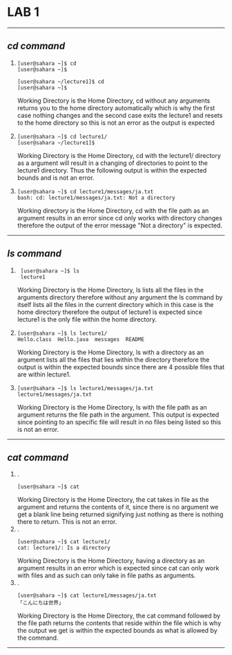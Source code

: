 # **LAB 1**
---
## *cd command*
1. 
   ```
   [user@sahara ~]$ cd
   [user@sahara ~]$ 
   ```
   ```
   [user@sahara ~/lecture1]$ cd
   [user@sahara ~]$
   ```
   Working Directory is the Home Directory, cd without any arguments returns you to the home directory automatically
   which is why the first case nothing changes and the second case exits the lecture1 and resets to the home directory so
   this is not an error as the output is expected
   
2. 
   ```
   [user@sahara ~]$ cd lecture1/
   [user@sahara ~/lecture1]$  
   ```
   Working Directory is the Home Directory, cd with the lecture1/ directory as a argument will result in a changing of
   directories to point to the lecture1 directory. Thus the following output is within the expected bounds and is not an error.
4. 
   ```
   [user@sahara ~]$ cd lecture1/messages/ja.txt
   bash: cd: lecture1/messages/ja.txt: Not a directory
   ```
   Working directory is the Home Directory,  cd with the file path as an argument results in an error since cd only works with
   directory changes therefore the output of the error message "Not a directory" is expected.
---
## *ls command*
1. 
   ```
    [user@sahara ~]$ ls
    lecture1
   ```
   Working Directory is the Home Directory, ls lists all the files in the arguments directory therefore
   without any argument the ls command by itself lists all the files in the current directory which in this case
   is the home directory therefore the output of lecture1 is expected since lecture1 is the only file within
   the home directory.
2. 
   ```
   [user@sahara ~]$ ls lecture1/
   Hello.class  Hello.java  messages  README
   ```
   Working Directory is the Home Directory, ls with a directory as an argument lists all the files that lies
   within the directory therefore the output is within the expected bounds since there are 4 possible files
   that are within lecture1.
3. 
   ```
   [user@sahara ~]$ ls lecture1/messages/ja.txt
   lecture1/messages/ja.txt
   ```
   Working Directory is the Home Directory, ls with the file path as an argument returns the file path in the
   argument. This output is expected since pointing to an specific file will result in no files being listed
   so this is not an error.
   
---
## *cat command*
1. .
   ```
   [user@sahara ~]$ cat

   ```
   Working Directory is the Home Directory, the cat takes in file as the argument and returns the contents of it,
   since there is no argument we get a blank line being returned signifying just nothing as there is nothing
   there to return. This is not an error.
2. .
   ```
   [user@sahara ~]$ cat lecture1/
   cat: lecture1/: Is a directory
   ```
   Working Directory is the Home Directory, having a directory as an argument results in an error which is expected
   since cat can only work with files and as such can only take in file paths as arguments.
3. .
   ```
   [user@sahara ~]$ cat lecture1/messages/ja.txt
   「こんにちは世界」
   ```
   Working Directory is the Home Directory, the cat command followed by the file path returns the contents that reside within
   the file which is why the output we get is within the expected bounds as what is allowed by the command.
---
